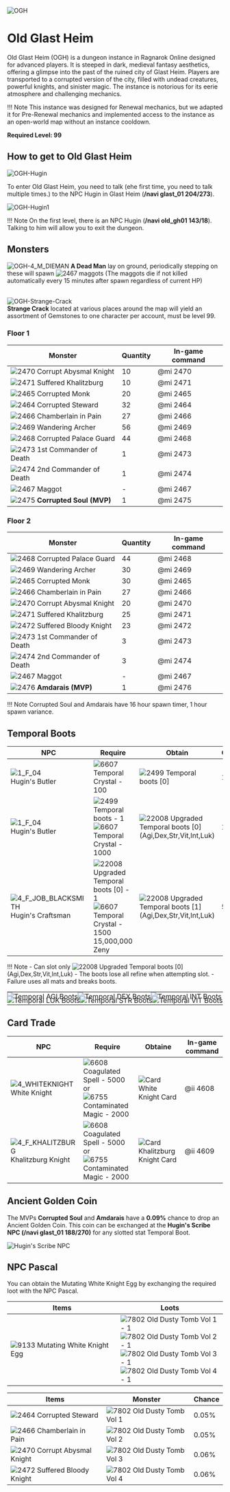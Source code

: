 ![OGH](img/OGH.jpg)

# Old Glast Heim

Old Glast Heim (OGH) is a dungeon instance in Ragnarok Online designed for advanced players. It is steeped in dark, medieval fantasy aesthetics, offering a glimpse into the past of the ruined city of Glast Heim. Players are transported to a corrupted version of the city, filled with undead creatures, powerful knights, and sinister magic. The instance is notorious for its eerie atmosphere and challenging mechanics.

!!! Note
    This instance was designed for Renewal mechanics, but we adapted it for Pre-Renewal mechanics and implemented access to the instance as an open-world map without an instance cooldown.

**Required Level: 99**

## How to get to Old Glast Heim

![OGH-Hugin](img/OGH-Hugin.png)<br>

To enter Old Glast Heim, you need to talk (еhe first time, you need to talk multiple times.) to the NPC Hugin in Glast Heim (**/navi glast_01 204/273**).

 ![OGH-Hugin1](img/OGH-Hugin1.png)

!!! Note
    On the first level, there is an NPC Hugin (**/navi old_gh01 143/18**). Talking to him will allow you to exit the dungeon.

## Monsters

![OGH-4_M_DIEMAN](img/OGH/4_M_DIEMAN.gif) **A Dead Man** lay on ground, periodically stepping on these will spawn ![2467](img/OGH/2467.gif) maggots (The maggots die if not killed automatically every 15 minutes after spawn regardless of current HP)<br><br>

![OGH-Strange-Crack](img/OGH/OGH-Strange-Crack.png)<br>
**Strange Crack** located at various places around the map will yield an assortment of Gemstones to one character per account, must be level 99.

### Floor 1

| Monster | Quantity | In-game command |
|---------|----------|----------|
| ![2470](img/OGH/2470.gif) Corrupt Abysmal Knight | 10 | @mi 2470 |
| ![2471](img/OGH/2471.gif) Suffered Khalitzburg | 10 | @mi 2471 |
| ![2465](img/OGH/2465.gif) Corrupted Monk | 20 | @mi 2465 |
| ![2464](img/OGH/2464.gif) Corrupted Steward | 32 | @mi 2464 |
| ![2466](img/OGH/2466.gif) Chamberlain in Pain | 27 | @mi 2466 |
| ![2469](img/OGH/2469.gif) Wandering Archer | 56 | @mi 2469 |
| ![2468](img/OGH/2468.gif) Corrupted Palace Guard | 44 | @mi 2468 |
| ![2473](img/OGH/2473.gif) 1st Commander of Death | 1 | @mi 2473 |
| ![2474](img/OGH/2474.gif) 2nd Commander of Death | 1 | @mi 2474 |
| ![2467](img/OGH/2467.gif) Maggot | - | @mi 2467 |
| ![2475](img/OGH/2475.gif) **Corrupted Soul (MVP)** | 1 | @mi 2475 |

### Floor 2

| Monster | Quantity | In-game command |
|---------|----------|----------|
| ![2468](img/OGH/2468.gif) Corrupted Palace Guard | 44 | @mi 2468 |
| ![2469](img/OGH/2469.gif) Wandering Archer | 30 | @mi 2469 |
| ![2465](img/OGH/2465.gif) Corrupted Monk | 30 | @mi 2465 |
| ![2466](img/OGH/2466.gif) Chamberlain in Pain | 27 | @mi 2466 |
| ![2470](img/OGH/2470.gif) Corrupt Abysmal Knight | 20 | @mi 2470 |
| ![2471](img/OGH/2471.gif) Suffered Khalitzburg | 25| @mi 2471 |
| ![2472](img/OGH/2472.gif) Suffered Bloody Knight | 23 | @mi 2472 |
| ![2473](img/OGH/2473.gif) 1st Commander of Death | 3 | @mi 2473 |
| ![2474](img/OGH/2474.gif) 2nd Commander of Death | 3 | @mi 2474 |
| ![2467](img/OGH/2467.gif) Maggot | - | @mi 2467 |
| ![2476](img/OGH/2476.gif) **Amdarais (MVP)** | 1 | @mi 2476 |

!!! Note
    Corrupted Soul and Amdarais have 16 hour spawn timer, 1 hour spawn variance.

## Temporal Boots

<table>
    <thead>
        <tr>
            <th>NPC</th>
            <th style="width: 45%">Require</th>
            <th style="width: 38%">Obtain</th>
            <th>Chance</th>
        </tr>
    </thead>
    <tbody>
        <tr>
            <td><img src="../img/OGH/1_F_04.gif" alt="1_F_04"><br>Hugin's Butler</td>
            <td><img src="../img/OGH/6607.gif" alt="6607"> Temporal Crystal - 100</td>
            <td><img src="../img/OGH/2499.gif" alt="2499"> Temporal boots [0]</td>
            <td>100%</td>
        </tr>
        <tr>
            <td><img src="../img/OGH/1_F_04.gif" alt="1_F_04"><br>Hugin's Butler</td>
            <td><img src="../img/OGH/2499.gif" alt="2499"> Temporal boots - 1<br><img src="../img/OGH/6607.gif" alt="6607"> Temporal Crystal - 1000</td>
            <td><img src="../img/OGH/22008.gif" alt="22008"> Upgraded Temporal boots [0] (Agi,Dex,Str,Vit,Int,Luk)</td>
            <td>100%</td>
        </tr>
        <tr>
            <td><img src="../img/OGH/4_F_JOB_BLACKSMITH.gif" alt="4_F_JOB_BLACKSMITH"><br> Hugin's Craftsman</td>
            <td><img src="../img/OGH/22008.gif" alt="22008"> Upgraded Temporal boots [0] - 1<br><img src="../img/OGH/6607.gif" alt="6607"> Temporal Crystal - 1500<br>15,000,000 Zeny</td>
            <td><img src="../img/OGH/22008.gif" alt="22008"> Upgraded Temporal boots [1] (Agi,Dex,Str,Vit,Int,Luk)</td>
            <td>50%</td>
        </tr>
    </tbody>
</table>

!!! Note
    - Can slot only ![22008](img/OGH/22008.gif) Upgraded Temporal boots [0] (Agi,Dex,Str,Vit,Int,Luk)
    - The boots lose all refine when attempting slot.
    - Failure uses all mats and breaks boots.

<table style="border: none; border-radius: 0;">
<tr style="transition: none; display: inline-block; margin-bottom: -11px;">
<td style="border: none; padding: 0;"><img src="../img/OGH/temporal-agi-boots.png" alt="Temporal AGI Boots"></td>
<td style="border: none; padding: 0;"><img src="../img/OGH/temporal-dex-boots.png" alt="Temporal DEX Boots"></td>
<td style="border: none; padding: 0;"><img src="../img/OGH/temporal-int-boots.png" alt="Temporal INT Boots"></td>
</tr>
<tr style="transition: none; display: inline-block;">
<td style="border: none; padding: 0;"><img src="../img/OGH/temporal-luk-boots.png" alt="Temporal LUK Boots"></td>
<td style="border: none; padding: 0;"><img src="../img/OGH/temporal-str-boots.png" alt="Temporal STR Boots"></td>
<td style="border: none; padding: 0;"><img src="../img/OGH/temporal-vit-boots.png" alt="Temporal VIT Boots"></td>
</tr>
</table>

## Card Trade

| NPC | Require | Obtaine | In-game command |
|-----|---------|---------|-----------------|
| ![4_WHITEKNIGHT](img/OGH/4_WHITEKNIGHT.gif) White Knight | ![6608](img/OGH/6608.gif) Coagulated Spell - 5000 or<br> ![6755](img/OGH/6755.gif) Contaminated Magic - 2000 | ![Card](img/card-1.gif) White Knight Card | @ii 4608 |
| ![4_F_KHALITZBURG](img/OGH/4_F_KHALITZBURG.gif) Khalitzburg Knight | ![6608](img/OGH/6608.gif) Coagulated Spell - 5000 or<br> ![6755](img/OGH/6755.gif) Contaminated Magic - 2000 | ![Card](img/card-1.gif) Khalitzburg Knight Card | @ii 4609 |

## Ancient Golden Coin

The MVPs **Corrupted Soul** and **Amdarais** have a **0.09%** chance to drop an Ancient Golden Coin. This coin can be exchanged at the **Hugin's Scribe NPC (/navi glast_01 188/270)** for any slotted stat Temporal Boot.  

![Hugin's Scribe NPC](img/OGH/Hugin's-Scribe-NPC.png)

## NPC Pascal

You can obtain the Mutating White Knight Egg by exchanging the required loot with the NPC Pascal.

| Items | Loots |
|-------|-------|
| ![9133](img/Pet_System/9133.gif) Mutating White Knight Egg | ![7802](img/Pet_System/7802.gif) Old Dusty Tomb Vol 1 - 1<br> ![7802](img/Pet_System/7802.gif) Old Dusty Tomb Vol 2 - 1<br> ![7802](img/Pet_System/7802.gif) Old Dusty Tomb Vol 3 - 1<br> ![7802](img/Pet_System/7802.gif) Old Dusty Tomb Vol 4 - 1<br>  |



| Items | Monster | Chance |
|-------|---------|--------|
| ![2464](img/OGH/2464.gif) Corrupted Steward | ![7802](img/Pet_System/7802.gif) Old Dusty Tomb Vol 1 | 0.05% |
| ![2466](img/OGH/2466.gif) Chamberlain in Pain | ![7802](img/Pet_System/7802.gif) Old Dusty Tomb Vol 2 | 0.05% |
| ![2470](img/OGH/2470.gif) Corrupt Abysmal Knight | ![7802](img/Pet_System/7802.gif) Old Dusty Tomb Vol 3 | 0.06% |
| ![2472](img/OGH/2472.gif) Suffered Bloody Knight | ![7802](img/Pet_System/7802.gif) Old Dusty Tomb Vol 4 | 0.06% |